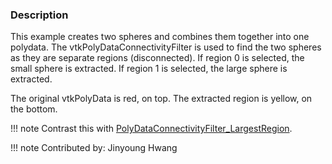 ### Description

This example creates two spheres and combines them together into one polydata. The vtkPolyDataConnectivityFilter is used to find the two spheres as they are separate regions (disconnected). If region 0 is selected, the small sphere is extracted. If region 1 is selected, the large sphere is extracted.

The original vtkPolyData is red, on top. The extracted region is yellow, on the bottom.

!!! note
    Contrast this with [PolyDataConnectivityFilter_LargestRegion](../PolyDataConnectivityFilter_LargestRegion).

!!! note
    Contributed by: Jinyoung Hwang
